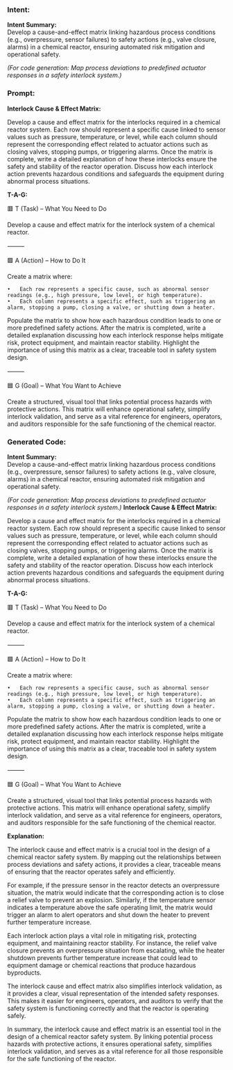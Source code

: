 ### Intent:
**Intent Summary:**  
Develop a cause-and-effect matrix linking hazardous process conditions (e.g., overpressure, sensor failures) to safety actions (e.g., valve closure, alarms) in a chemical reactor, ensuring automated risk mitigation and operational safety.  

*(For code generation: Map process deviations to predefined actuator responses in a safety interlock system.)*

### Prompt:
**Interlock Cause & Effect Matrix:**

Develop a cause and effect matrix for the interlocks required in a chemical reactor system. Each row should represent a specific cause linked to sensor values such as pressure, temperature, or level, while each column should represent the corresponding effect related to actuator actions such as closing valves, stopping pumps, or triggering alarms. Once the matrix is complete, write a detailed explanation of how these interlocks ensure the safety and stability of the reactor operation. Discuss how each interlock action prevents hazardous conditions and safeguards the equipment during abnormal process situations.

**T-A-G:**

🟥 T (Task) – What You Need to Do

Develop a cause and effect matrix for the interlock system of a chemical reactor.

⸻

🟩 A (Action) – How to Do It

Create a matrix where:

	•	Each row represents a specific cause, such as abnormal sensor readings (e.g., high pressure, low level, or high temperature).
	•	Each column represents a specific effect, such as triggering an alarm, stopping a pump, closing a valve, or shutting down a heater.

Populate the matrix to show how each hazardous condition leads to one or more predefined safety actions. After the matrix is completed, write a detailed explanation discussing how each interlock response helps mitigate risk, protect equipment, and maintain reactor stability. Highlight the importance of using this matrix as a clear, traceable tool in safety system design.

⸻

🟦 G (Goal) – What You Want to Achieve

Create a structured, visual tool that links potential process hazards with protective actions. This matrix will enhance operational safety, simplify interlock validation, and serve as a vital reference for engineers, operators, and auditors responsible for the safe functioning of the chemical reactor.

### Generated Code:
**Intent Summary:**  
Develop a cause-and-effect matrix linking hazardous process conditions (e.g., overpressure, sensor failures) to safety actions (e.g., valve closure, alarms) in a chemical reactor, ensuring automated risk mitigation and operational safety.  

*(For code generation: Map process deviations to predefined actuator responses in a safety interlock system.)*
**Interlock Cause & Effect Matrix:**

Develop a cause and effect matrix for the interlocks required in a chemical reactor system. Each row should represent a specific cause linked to sensor values such as pressure, temperature, or level, while each column should represent the corresponding effect related to actuator actions such as closing valves, stopping pumps, or triggering alarms. Once the matrix is complete, write a detailed explanation of how these interlocks ensure the safety and stability of the reactor operation. Discuss how each interlock action prevents hazardous conditions and safeguards the equipment during abnormal process situations.

**T-A-G:**

🟥 T (Task) – What You Need to Do

Develop a cause and effect matrix for the interlock system of a chemical reactor.

⸻

🟩 A (Action) – How to Do It

Create a matrix where:

	•	Each row represents a specific cause, such as abnormal sensor readings (e.g., high pressure, low level, or high temperature).
	•	Each column represents a specific effect, such as triggering an alarm, stopping a pump, closing a valve, or shutting down a heater.

Populate the matrix to show how each hazardous condition leads to one or more predefined safety actions. After the matrix is completed, write a detailed explanation discussing how each interlock response helps mitigate risk, protect equipment, and maintain reactor stability. Highlight the importance of using this matrix as a clear, traceable tool in safety system design.

⸻

🟦 G (Goal) – What You Want to Achieve

Create a structured, visual tool that links potential process hazards with protective actions. This matrix will enhance operational safety, simplify interlock validation, and serve as a vital reference for engineers, operators, and auditors responsible for the safe functioning of the chemical reactor.

**Explanation:**

The interlock cause and effect matrix is a crucial tool in the design of a chemical reactor safety system. By mapping out the relationships between process deviations and safety actions, it provides a clear, traceable means of ensuring that the reactor operates safely and efficiently.

For example, if the pressure sensor in the reactor detects an overpressure situation, the matrix would indicate that the corresponding action is to close a relief valve to prevent an explosion. Similarly, if the temperature sensor indicates a temperature above the safe operating limit, the matrix would trigger an alarm to alert operators and shut down the heater to prevent further temperature increase.

Each interlock action plays a vital role in mitigating risk, protecting equipment, and maintaining reactor stability. For instance, the relief valve closure prevents an overpressure situation from escalating, while the heater shutdown prevents further temperature increase that could lead to equipment damage or chemical reactions that produce hazardous byproducts.

The interlock cause and effect matrix also simplifies interlock validation, as it provides a clear, visual representation of the intended safety responses. This makes it easier for engineers, operators, and auditors to verify that the safety system is functioning correctly and that the reactor is operating safely.

In summary, the interlock cause and effect matrix is an essential tool in the design of a chemical reactor safety system. By linking potential process hazards with protective actions, it ensures operational safety, simplifies interlock validation, and serves as a vital reference for all those responsible for the safe functioning of the reactor.
